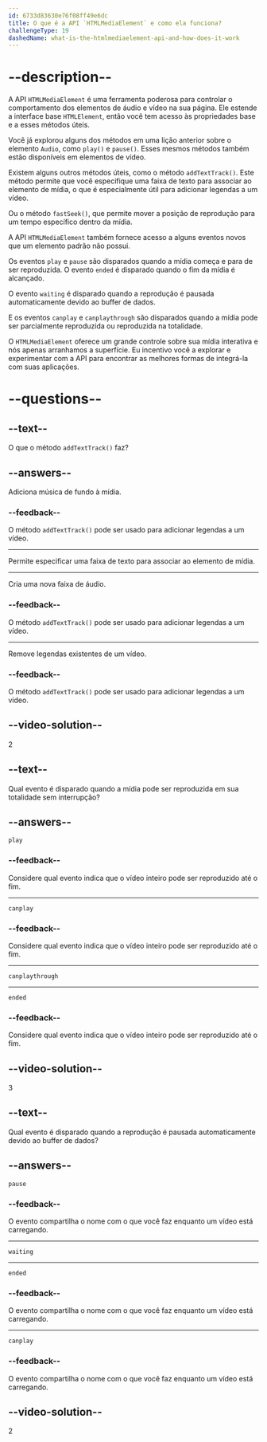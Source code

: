 ```yaml
---
id: 6733d83630e76f08ff49e6dc
title: O que é a API `HTMLMediaElement` e como ela funciona?
challengeType: 19
dashedName: what-is-the-htmlmediaelement-api-and-how-does-it-work
---
```


# --description--

A API `HTMLMediaElement` é uma ferramenta poderosa para controlar o comportamento dos elementos de áudio e vídeo na sua página. Ele estende a interface base `HTMLElement`, então você tem acesso às propriedades base e a esses métodos úteis.

Você já explorou alguns dos métodos em uma lição anterior sobre o elemento `Audio`, como `play()` e `pause()`. Esses mesmos métodos também estão disponíveis em elementos de vídeo.

Existem alguns outros métodos úteis, como o método `addTextTrack()`. Este método permite que você especifique uma faixa de texto para associar ao elemento de mídia, o que é especialmente útil para adicionar legendas a um vídeo.

Ou o método `fastSeek()`, que permite mover a posição de reprodução para um tempo específico dentro da mídia.

A API `HTMLMediaElement` também fornece acesso a alguns eventos novos que um elemento padrão não possui.

Os eventos `play` e `pause` são disparados quando a mídia começa e para de ser reproduzida. O evento `ended` é disparado quando o fim da mídia é alcançado.

O evento `waiting` é disparado quando a reprodução é pausada automaticamente devido ao buffer de dados.

E os eventos `canplay` e `canplaythrough` são disparados quando a mídia pode ser parcialmente reproduzida ou reproduzida na totalidade.

O `HTMLMediaElement` oferece um grande controle sobre sua mídia interativa e nós apenas arranhamos a superfície. Eu incentivo você a explorar e experimentar com a API para encontrar as melhores formas de integrá-la com suas aplicações.

# --questions--

## --text--

O que o método `addTextTrack()` faz?

## --answers--

Adiciona música de fundo à mídia.

### --feedback--

O método `addTextTrack()` pode ser usado para adicionar legendas a um vídeo.

---

Permite especificar uma faixa de texto para associar ao elemento de mídia.

---

Cria uma nova faixa de áudio.

### --feedback--

O método `addTextTrack()` pode ser usado para adicionar legendas a um vídeo.

---

Remove legendas existentes de um vídeo.

### --feedback--

O método `addTextTrack()` pode ser usado para adicionar legendas a um vídeo.

## --video-solution--

2

## --text--

Qual evento é disparado quando a mídia pode ser reproduzida em sua totalidade sem interrupção?

## --answers--

`play`

### --feedback--

Considere qual evento indica que o vídeo inteiro pode ser reproduzido até o fim.

---

`canplay`

### --feedback--

Considere qual evento indica que o vídeo inteiro pode ser reproduzido até o fim.

---

`canplaythrough`

---

`ended`

### --feedback--

Considere qual evento indica que o vídeo inteiro pode ser reproduzido até o fim.

## --video-solution--

3

## --text--

Qual evento é disparado quando a reprodução é pausada automaticamente devido ao buffer de dados?

## --answers--

`pause`

### --feedback--

O evento compartilha o nome com o que você faz enquanto um vídeo está carregando.

---

`waiting`

---

`ended`

### --feedback--

O evento compartilha o nome com o que você faz enquanto um vídeo está carregando.

---

`canplay`

### --feedback--

O evento compartilha o nome com o que você faz enquanto um vídeo está carregando.

## --video-solution--

2
